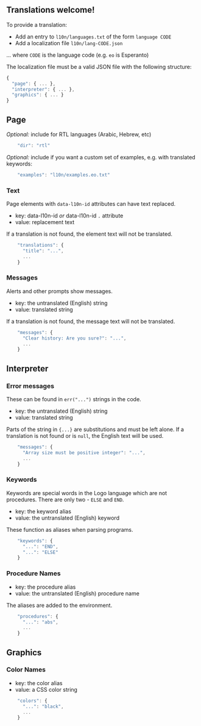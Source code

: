 ## Translations welcome! ##

To provide a translation:

* Add an entry to `l10n/languages.txt` of the form `language CODE`
* Add a localization file `l10n/lang-CODE.json`

... where `CODE` is the language code (e.g. `eo` is Esperanto)

The localization file must be a valid JSON file with the following structure:

```js
{
  "page": { ... },
  "interpreter": { ... },
  "graphics": { ... }
}
```

## Page

_Optional:_ include for RTL languages (Arabic, Hebrew, etc)

```js
    "dir": "rtl"
```

_Optional:_ include if you want a custom set of examples, e.g. with translated keywords:

```js
    "examples": "l10n/examples.eo.txt"
```

### Text

Page elements with `data-l10n-id` attributes can have text replaced.

* key: data-l10n-id _or_ data-l10n-id `.` attribute
* value: replacement text

If a translation is not found, the element text will not be translated.

```js
    "translations": {
      "title": "...",
      ...
    }
```

### Messages

Alerts and other prompts show messages.

* key: the untranslated (English) string
* value: translated string

If a translation is not found, the message text will not be translated.

```js
    "messages": {
      "Clear history: Are you sure?": "...",
      ...
    }
```

## Interpreter

### Error messages

These can be found in `err("...")` strings in the code.

* key: the untranslated (English) string
* value: translated string

Parts of the string in `{...}` are substitutions and must be left alone.
If a translation is not found or is `null`, the English text will be used.

```js
    "messages": {
      "Array size must be positive integer": "...",
      ...
    }
```

### Keywords

Keywords are special words in the Logo language which are not procedures.
There are only two - `ELSE` and `END`.

* key: the keyword alias
* value: the untranslated (English) keyword

These function as aliases when parsing programs.

```js
    "keywords": {
      "...": "END",
      "...": "ELSE"
    }
```

### Procedure Names

* key: the procedure alias
* value: the untranslated (English) procedure name

The aliases are added to the environment.

```js
    "procedures": {
      "...": "abs",
      ...
    }
```

## Graphics

### Color Names

* key: the color alias
* value: a CSS color string

```js
    "colors": {
      "...": "black",
      ...
    }
```
